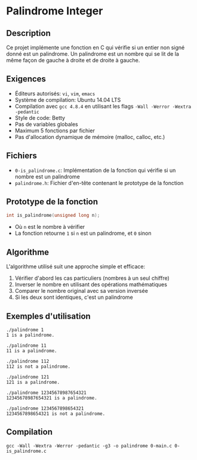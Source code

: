 # Palindrome Integer

## Description
Ce projet implémente une fonction en C qui vérifie si un entier non signé donné est un palindrome. Un palindrome est un nombre qui se lit de la même façon de gauche à droite et de droite à gauche.

## Exigences
- Éditeurs autorisés: `vi`, `vim`, `emacs`
- Système de compilation: Ubuntu 14.04 LTS
- Compilation avec `gcc 4.8.4` en utilisant les flags `-Wall -Werror -Wextra -pedantic`
- Style de code: Betty
- Pas de variables globales
- Maximum 5 fonctions par fichier
- Pas d'allocation dynamique de mémoire (malloc, calloc, etc.)

## Fichiers
- `0-is_palindrome.c`: Implémentation de la fonction qui vérifie si un nombre est un palindrome
- `palindrome.h`: Fichier d'en-tête contenant le prototype de la fonction

## Prototype de la fonction
```c
int is_palindrome(unsigned long n);
```
- Où `n` est le nombre à vérifier
- La fonction retourne `1` si `n` est un palindrome, et `0` sinon

## Algorithme
L'algorithme utilisé suit une approche simple et efficace:
1. Vérifier d'abord les cas particuliers (nombres à un seul chiffre)
2. Inverser le nombre en utilisant des opérations mathématiques
3. Comparer le nombre original avec sa version inversée
4. Si les deux sont identiques, c'est un palindrome

## Exemples d'utilisation
```
./palindrome 1
1 is a palindrome.

./palindrome 11
11 is a palindrome.

./palindrome 112
112 is not a palindrome.

./palindrome 121
121 is a palindrome.

./palindrome 12345678987654321
12345678987654321 is a palindrome.

./palindrome 1234567898654321
1234567898654321 is not a palindrome.
```

## Compilation
```
gcc -Wall -Wextra -Werror -pedantic -g3 -o palindrome 0-main.c 0-is_palindrome.c
```